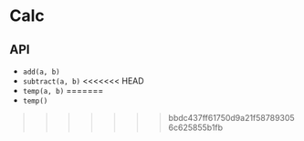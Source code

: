 # Calc

## API

- `add(a, b)`
- `subtract(a, b)`
<<<<<<< HEAD
- `temp(a, b)`
=======
- `temp()`
>>>>>>> bbdc437ff61750d9a21f587893056c625855b1fb
                      
                      